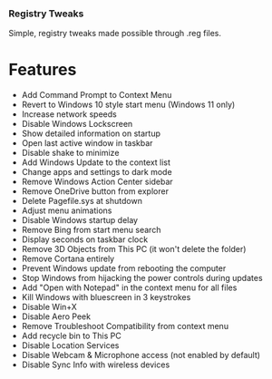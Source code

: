 ### Registry Tweaks

Simple, registry tweaks made possible through .reg files.

# Features
- Add Command Prompt to Context Menu
- Revert to Windows 10 style start menu (Windows 11 only)
- Increase network speeds
- Disable Windows Lockscreen
- Show detailed information on startup
- Open last active window in taskbar
- Disable shake to minimize
- Add Windows Update to the context list
- Change apps and settings to dark mode
- Remove Windows Action Center sidebar
- Remove OneDrive button from explorer
- Delete Pagefile.sys at shutdown
- Adjust menu animations
- Disable Windows startup delay
- Remove Bing from start menu search
- Display seconds on taskbar clock
- Remove 3D Objects from This PC (it won't delete the folder)
- Remove Cortana entirely
- Prevent Windows update from rebooting the computer
- Stop Windows from hijacking the power controls during updates
- Add "Open with Notepad" in the context menu for all files
- Kill Windows with bluescreen in 3 keystrokes
- Disable Win+X
- Disable Aero Peek
- Remove Troubleshoot Compatibility from context menu
- Add recycle bin to This PC
- Disable Location Services
- Disable Webcam & Microphone access (not enabled by default)
- Disable Sync Info with wireless devices
